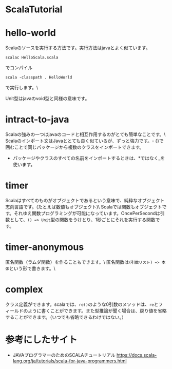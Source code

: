 # ScalaTutorial

# hello-world
Scalaのソースを実行する方法です。実行方法はjavaとよく似ています。
```
scalac HelloScala.scala
```
でコンパイル
```
scala -classpath . HelloWorld
```
で実行します。\\

Unit型はjavaのvoid型と同様の意味です。
# intract-to-java
Scalaの強みの一つはjavaのコードと相互作用するのがとても簡単なことです。\\
Scalaのインポート文はJavaととても良く似ているが、ずっと強力です。- {}で囲むことで同じパッケージから複数のクラスをインポートできます。
- パッケージやクラスのすべての名前をインポートするときは、*ではなく_を使います。

# timer
Scalaはすべてのものがオブジェクトであるという意味で、純粋なオブジェクト志向言語です。(たとえば数値もオブジェクト)\\
Scalaでは関数もオブジェクトです。それゆえ関数プログラミングが可能になっています。OncePerSecondは引数として、`() => Unit`型の関数をうけとり、1秒ごとにそれを実行する関数です。

# timer-anonymous
匿名関数（ラムダ関数）を作ることもできます。\\
匿名関数は`(引数リスト) => 本体`という形で書きます。\\

# complex
クラス定義ができます。scalaでは、`re()`のような0引数のメソッドは、`re`とフィールドのように書くことができます。また型推論が聞く場合は、戻り値を省略することができます。（いつでも省略できるわけではない。）

# 参考にしたサイト
- JAVAプログラマーのためのSCALAチュートリアル
https://docs.scala-lang.org/ja/tutorials/scala-for-java-programmers.html